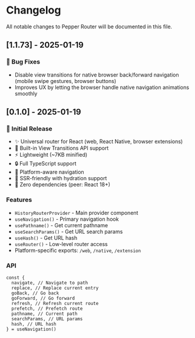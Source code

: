 # Changelog

All notable changes to Pepper Router will be documented in this file.

## [1.1.73] - 2025-01-19

### 🐛 Bug Fixes

- Disable view transitions for native browser back/forward navigation (mobile swipe gestures, browser buttons)
- Improves UX by letting the browser handle native navigation animations smoothly

## [0.1.0] - 2025-01-19

### 🎉 Initial Release

- ✨ Universal router for React (web, React Native, browser extensions)
- 🎨 Built-in View Transitions API support
- ⚡ Lightweight (~7KB minified)
- 🔒 Full TypeScript support
- 📱 Platform-aware navigation
- 🚀 SSR-friendly with hydration support
- 🎯 Zero dependencies (peer: React 18+)

### Features

- `HistoryRouterProvider` - Main provider component
- `useNavigation()` - Primary navigation hook
- `usePathname()` - Get current pathname
- `useSearchParams()` - Get URL search params
- `useHash()` - Get URL hash
- `useRouter()` - Low-level router access
- Platform-specific exports: `/web`, `/native`, `/extension`

### API

```tsx
const {
  navigate, // Navigate to path
  replace, // Replace current entry
  goBack, // Go back
  goForward, // Go forward
  refresh, // Refresh current route
  prefetch, // Prefetch route
  pathname, // Current path
  searchParams, // URL params
  hash, // URL hash
} = useNavigation()
```
